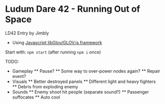 Ludum Dare 42 - Running Out of Space
============================

LD42 Entry by Jimbly

* Using [Javascript libGlov/GLOV.js framework](https://github.com/Jimbly/turbulenz-playground)

Start with: `npm start` (after running `npm i` once)

TODO:
* Gameplay
** Pause?
** Some way to over-power nodes again?
** Repair event?
* Visuals
** Better destroyed panels
** Different light and heavy fighters
** Debris from exploding enemy
* Sounds
** Enemy shoot hit people (separate sound?)
** Passenger suffocates
** Auto cool

